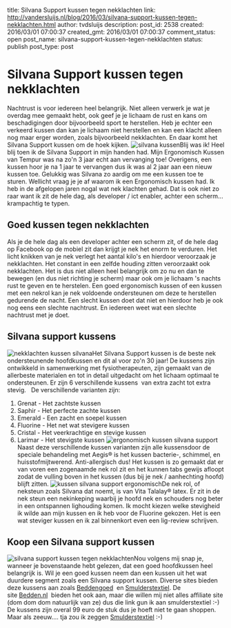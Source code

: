 title: Silvana Support kussen tegen nekklachten
link: http://vandersluijs.nl/blog/2016/03/silvana-support-kussen-tegen-nekklachten.html
author: tvdsluijs
description: 
post_id: 2538
created: 2016/03/01 07:00:37
created_gmt: 2016/03/01 07:00:37
comment_status: open
post_name: silvana-support-kussen-tegen-nekklachten
status: publish
post_type: post

# Silvana Support kussen tegen nekklachten

Nachtrust is voor iedereen heel belangrijk. Niet alleen verwerk je wat je overdag mee gemaakt hebt, ook geef je je lichaam de rust en kans om beschadigingen door bijvoorbeeld sport te herstellen. Heb je echter een verkeerd kussen dan kan je lichaam niet herstellen en kan een klacht alleen nog maar erger worden, zoals bijvoorbeeld nekklachten. En daar komt het Silvana Support kussen om de hoek kijken. ![silvana kussen](/wp-content/uploads/2016/02/IMG_3256-300x300.jpg)Blij was ik! Heel blij toen ik de Silvana Support in mijn handen had. Mijn Ergonomisch Kussen van Tempur was na zo'n 3 jaar echt aan vervanging toe! Overigens, een kussen hoor je na 1 jaar te vervangen dus ik was al 2 jaar aan een nieuw kussen toe. Gelukkig was Silvana zo aardig om me een kussen toe te sturen. Wellicht vraag je je af waarom ik een Ergonomisch kussen had. Ik heb in de afgelopen jaren nogal wat nek klachten gehad. Dat is ook niet zo raar want ik zit de hele dag, als developer / ict enabler, achter een scherm... krampachtig te typen. 

## Goed kussen tegen nekklachten

Als je de hele dag als een developer achter een scherm zit, of de hele dag op Facebook op de mobiel zit dan krijgt je nek het enorm te verduren. Het licht knikken van je nek verlegt het aantal kilo's en hierdoor veroorzaak je nekklachten. Het constant in een zelfde houding zitten veroorzaakt ook nekklachten. Het is dus niet alleen heel belangrijk om zo nu en dan te bewegen (en dus niet richting je scherm) maar ook om je lichaam 's nachts rust te geven en te herstelen. Een goed ergonomisch kussen of een kussen met een nekrol kan je nek voldoende ondersteunen om deze te herstellen gedurende de nacht. Een slecht kussen doet dat niet en hierdoor heb je ook nog eens een slechte nachtrust. En iedereen weet wat een slechte nachtrust met je doet. 

## Silvana support kussens

![nekklachten kussen silvana](/wp-content/uploads/2016/02/IMG_3267-300x225.jpg)Het Silvana Support kussen is de beste nek ondersteunende hoofdkussen en dit al voor zo'n 30 jaar! De kussens zijn ontwikkeld in samenwerking met fysiotherapeuten, zijn gemaakt van de allerbeste materialen en tot in detail uitgedacht om het lichaam optimaal te ondersteunen. Er zijn 6 verschillende kussens  van extra zacht tot extra stevig.   De verschillende varianten zijn: 

  1. Grenat - Het zachtste kussen
  2. Saphir - Het perfecte zachte kussen
  3. Emerald - Een zacht en soepel kussen
  4. Fluorine - Het net wat stevigere kussen
  5. Cristal - Het veerkrachtige en stevige kussen
  6. Larimar - Het stevigste kussen
![ergonomisch kussen silvana support](/wp-content/uploads/2016/02/IMG_3269-300x225.jpg) Naast deze verschillende kussen varianten zijn alle kussensdoor de speciale behandeling met Aegis® is het kussen bacterie-, schimmel, en huisstofmijtwerend. Anti-allergisch dus! Het kussen is zo gemaakt dat er van voren een zogenaamde nek rol zit en het kunnen tabs gewijs afloopt zodat de vulling boven in het kussen (dus bij je nek / aanhechting hoofd) blijft zitten. ![kussen silvana support ergonomisch](http://vandersluijs.nl/wp-content/uploads/2016/02/IMG_3270-300x225.jpg)De nek rol, of neksteun zoals Silvana dat noemt, is van Vita Talalay® latex. Er zit in de nek steun een nekinkeping waarbij je hoofd nek en schouders nog beter in een ontspannen lighouding komen. Ik mocht kiezen welke stevigheid ik wilde aan mijn kussen en ik heb voor de Fluorine gekozen. Het is een wat steviger kussen en ik zal binnenkort even een lig-review schrijven.  

## Koop een Silvana support kussen

![silvana support kussen tegen nekklachten](/wp-content/uploads/2016/02/IMG_3266-225x300.jpg)Nou volgens mij snap je, wanneer je bovenstaande hebt gelezen, dat een goed hoofdkussen heel belangrijk is. Wil je een goed kussen neem dan een kussen uit het wat duurdere segment zoals een Silvana support kussen. Diverse sites bieden deze kussens aan zoals [Beddengoed](http://www.beddengoed.com/bed/?tt=11203_12_97738_&r=%2Fcatalogsearch%2Fresult%2F%3Fq%3Dsilvana)  en [Smulderstextiel](http://www.smulderstextiel.nl/beddengoed/?tt=7808_12_97738_&r=%2Fwebshop%2Fshopmode%2Fsearch%2Fsilvana%2520support%2F). De site [Bedden.nl](http://www.smulderstextiel.nl/beddengoed/?tt=7808_12_97738_&r=%2Fwebshop%2Fshopmode%2Fsearch%2Fsilvana%2520support%2F)  bieden het ook aan, maar die willen mij niet alles affiliate site (dom dom dom natuurlijk van ze) dus die link gun ik aan smulderstextiel :-) De kussens zijn overal 99 euro de stuk dus je hoeft niet te gaan shoppen. Maar als zeeuw.... tja zou ik zeggen [Smulderstextiel](http://www.smulderstextiel.nl/beddengoed/?tt=7808_12_97738_&r=%2Fwebshop%2Fshopmode%2Fsearch%2Fsilvana%2520support%2F) :-)